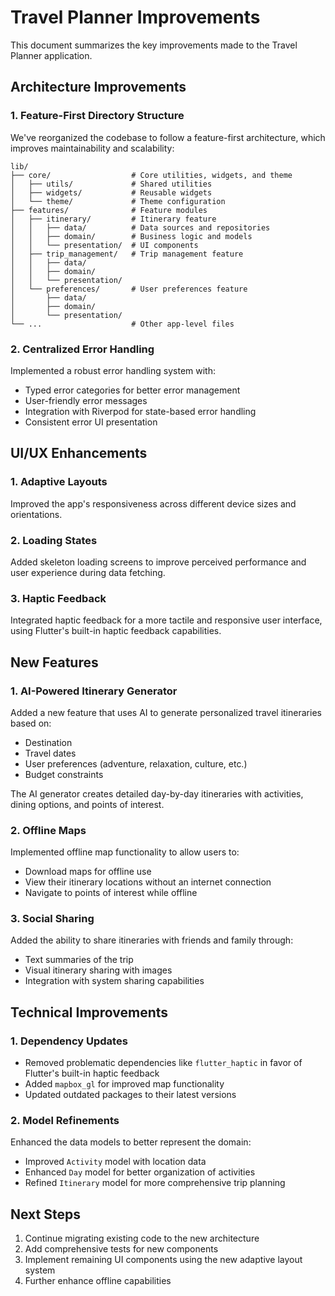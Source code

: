 # Travel Planner Improvements

This document summarizes the key improvements made to the Travel Planner application.

## Architecture Improvements

### 1. Feature-First Directory Structure
We've reorganized the codebase to follow a feature-first architecture, which improves maintainability and scalability:

```
lib/
├── core/                  # Core utilities, widgets, and theme
│   ├── utils/             # Shared utilities
│   ├── widgets/           # Reusable widgets
│   └── theme/             # Theme configuration
├── features/              # Feature modules
│   ├── itinerary/         # Itinerary feature
│   │   ├── data/          # Data sources and repositories
│   │   ├── domain/        # Business logic and models
│   │   └── presentation/  # UI components
│   ├── trip_management/   # Trip management feature
│   │   ├── data/
│   │   ├── domain/
│   │   └── presentation/
│   └── preferences/       # User preferences feature
│       ├── data/
│       ├── domain/
│       └── presentation/
└── ...                    # Other app-level files
```

### 2. Centralized Error Handling
Implemented a robust error handling system with:
- Typed error categories for better error management
- User-friendly error messages
- Integration with Riverpod for state-based error handling
- Consistent error UI presentation

## UI/UX Enhancements

### 1. Adaptive Layouts
Improved the app's responsiveness across different device sizes and orientations.

### 2. Loading States
Added skeleton loading screens to improve perceived performance and user experience during data fetching.

### 3. Haptic Feedback
Integrated haptic feedback for a more tactile and responsive user interface, using Flutter's built-in haptic feedback capabilities.

## New Features

### 1. AI-Powered Itinerary Generator
Added a new feature that uses AI to generate personalized travel itineraries based on:
- Destination
- Travel dates
- User preferences (adventure, relaxation, culture, etc.)
- Budget constraints

The AI generator creates detailed day-by-day itineraries with activities, dining options, and points of interest.

### 2. Offline Maps
Implemented offline map functionality to allow users to:
- Download maps for offline use
- View their itinerary locations without an internet connection
- Navigate to points of interest while offline

### 3. Social Sharing
Added the ability to share itineraries with friends and family through:
- Text summaries of the trip
- Visual itinerary sharing with images
- Integration with system sharing capabilities

## Technical Improvements

### 1. Dependency Updates
- Removed problematic dependencies like `flutter_haptic` in favor of Flutter's built-in haptic feedback
- Added `mapbox_gl` for improved map functionality
- Updated outdated packages to their latest versions

### 2. Model Refinements
Enhanced the data models to better represent the domain:
- Improved `Activity` model with location data
- Enhanced `Day` model for better organization of activities
- Refined `Itinerary` model for more comprehensive trip planning

## Next Steps

1. Continue migrating existing code to the new architecture
2. Add comprehensive tests for new components
3. Implement remaining UI components using the new adaptive layout system
4. Further enhance offline capabilities 